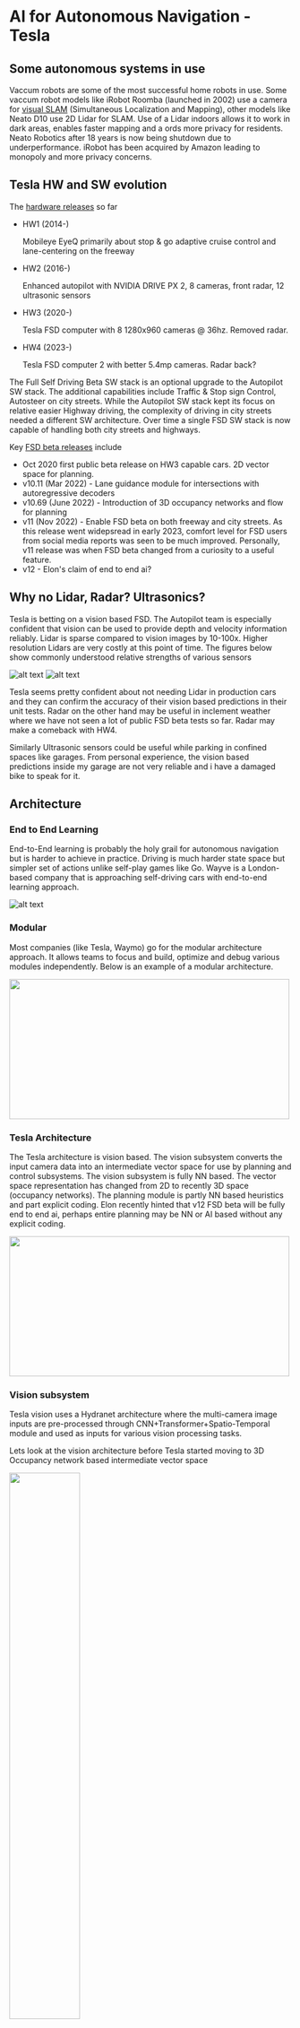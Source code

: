 # AI for Autonomous Navigation - Tesla

## Some autonomous systems in use
Vaccum robots are some of the most successful home robots in use. Some vaccum robot models like iRobot Roomba (launched in 2002) use a camera for [visual SLAM](https://www.technologyreview.com/2015/09/16/247936/the-roomba-now-sees-and-maps-a-home/) (Simultaneous Localization and Mapping), other models like Neato D10 use 2D Lidar for SLAM. Use of a Lidar indoors allows it to work in dark areas, enables faster mapping and a
ords more privacy for residents. Neato Robotics after 18 years is now being shutdown due to underperformance. iRobot has been acquired by Amazon leading to monopoly and more privacy concerns.

## Tesla HW and SW evolution
The [hardware releases](https://en.wikipedia.org/wiki/Tesla_Autopilot#Hardware) so far
* HW1 (2014-)

   Mobileye EyeQ primarily about stop & go adaptive cruise control and lane-centering on the freeway
* HW2 (2016-)

   Enhanced autopilot with NVIDIA DRIVE PX 2, 8 cameras, front radar, 12 ultrasonic sensors
* HW3 (2020-)

   Tesla FSD computer with 8 1280x960 cameras @ 36hz. Removed radar.
* HW4 (2023-)

   Tesla FSD computer 2 with better 5.4mp cameras. Radar back?

The Full Self Driving Beta SW stack is an optional upgrade to the Autopilot SW stack. The additional capabilities include Traffic & Stop sign Control, Autosteer on city streets. While the Autopilot SW stack kept its focus on relative easier Highway driving, the complexity of driving in city streets needed a different SW architecture. Over time a single FSD SW stack is now capable of handling both city streets and highways.

Key [FSD beta releases](https://www.notateslaapp.com/fsd-beta/) include
* Oct 2020 first public beta release on HW3 capable cars. 2D vector space for planning.
* v10.11 (Mar 2022) - Lane guidance module for intersections with autoregressive decoders 
* v10.69 (June 2022) - Introduction of 3D occupancy networks and flow for planning
* v11 (Nov 2022) - Enable FSD beta on both freeway and city streets. As this release went widepsread in early 2023, comfort level for FSD users from social media reports was seen to be much improved. Personally, v11 release was when FSD beta changed from a curiosity to a useful feature.
* v12 - Elon's claim of end to end ai?


## Why no Lidar, Radar? Ultrasonics?
Tesla is betting on a vision based FSD. The Autopilot team is especially confident that vision can be used to provide depth and velocity information reliably.
Lidar is sparse compared to vision images by 10-100x. Higher resolution Lidars are very costly at this point of time.
The figures below show commonly understood relative strengths of various sensors

![alt text](https://github.com/harishbalasub/harishbalasub.github.io/blob/master/docs/assets/img/Tesla-sensor1.png)
![alt text](https://github.com/harishbalasub/harishbalasub.github.io/blob/master/docs/assets/img/Tesla-sensor2.png)

Tesla seems pretty confident about not needing Lidar in production cars and they can confirm the accuracy of their vision based predictions in their unit tests. Radar on the other hand may be useful in inclement weather where we have not seen a lot of public FSD beta tests so far. Radar may make a comeback with HW4.

Similarly Ultrasonic sensors could be useful while parking in confined spaces like garages. From personal experience, the vision based predictions inside my garage are not very reliable and i have a damaged bike to speak for it.


## Architecture
### End to End Learning
End-to-End learning is probably the holy grail for autonomous navigation but is harder to achieve in practice. Driving is much harder state space but simpler set of actions unlike self-play games like Go. Wayve is a London-based company that is approaching self-driving cars with end-to-end learning approach.

![alt text](https://github.com/harishbalasub/harishbalasub.github.io/blob/master/docs/assets/img/Tesla-e2e-learning.png)
### Modular
Most companies (like Tesla, Waymo) go for the modular architecture approach. It allows teams to focus and build, optimize and debug various modules independently. Below is an example of a modular architecture.

<img src="https://github.com/harishbalasub/harishbalasub.github.io/blob/master/docs/assets/img/Tesla-modular.png" width="500" height="250">

### Tesla Architecture
The Tesla architecture is vision based. The vision subsystem converts the input camera data into an intermediate vector space for use by planning and control subsystems.
The vision subsystem is fully NN based. The vector space representation has changed from 2D to recently 3D space (occupancy networks). The planning module is partly NN based heuristics and part explicit coding. Elon recently hinted that v12 FSD beta will be fully end to end ai, perhaps entire planning may be NN or AI based without any explicit coding.



<img src="https://github.com/harishbalasub/harishbalasub.github.io/blob/master/docs/assets/img/Tesla-fsd-arch.png" width="500" height="250">

### Vision subsystem
Tesla vision uses a Hydranet architecture where the multi-camera image inputs are pre-processed through CNN+Transformer+Spatio-Temporal module and used as inputs for various vision processing tasks.

Lets look at the vision architecture before Tesla started moving to 3D Occupancy network based intermediate vector space

<img src="https://github.com/harishbalasub/harishbalasub.github.io/blob/master/docs/assets/img/Tesla-fsd-arch-vision-2D.png" width="50%" height="50%">

#### Why video module?
Single frame processing is not sufficient to recall temporary occlusions and traffic signs, detect velocity/flow. This requires processing of a sequence of frames (in order of seconds) with a spatial and temporal feature queue. For efficient processing, a small region around the ego car is used and a spatial RNN is run over each block in the region. 

<img src="https://github.com/harishbalasub/harishbalasub.github.io/blob/master/docs/assets/img/Tesla-fsd-arch-vision-video-2D.png" width="400" height="400">

#### Moving to Occupancy Networks

### Planning subsystem
#### Lane guidance module

### Control subsystem
Cars like GM use model predictive control (MPC) for various applications like adaptive cruise control, lane-keeping, lane following etc. MPC is useful to match predicted trajectory with actual trajectory.

## Training and Simulation

## Risks and Challenges
Videos

## References
